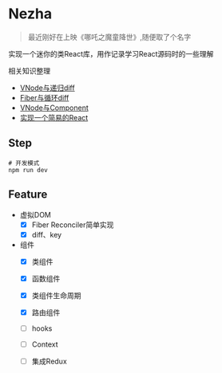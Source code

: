 Nezha
====

> 最近刚好在上映《哪吒之魔童降世》,随便取了个名字

实现一个迷你的类React库，用作记录学习React源码时的一些理解

相关知识整理
* [VNode与递归diff](https://www.shymean.com/article/VNode%E4%B8%8E%E9%80%92%E5%BD%92diff)
* [Fiber与循环diff](https://www.shymean.com/article/Fiber%E4%B8%8E%E5%BE%AA%E7%8E%AFdiff)
* [VNode与Component](https://www.shymean.com/article/VNode%E4%B8%8EComponent)
* [实现一个简易的React](https://www.shymean.com/article/%E5%AE%9E%E7%8E%B0%E4%B8%80%E4%B8%AA%E7%AE%80%E6%98%93%E7%9A%84React)

## Step
```
# 开发模式
npm run dev
```

## Feature

* 虚拟DOM
    * [x] Fiber Reconciler简单实现
    * [x] diff、key
* 组件
    * [x] 类组件
    * [x] 函数组件
    * [x] 类组件生命周期
    * [x] 路由组件
    * [ ] hooks
    * [ ] Context
    * [ ] 集成Redux



